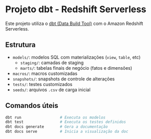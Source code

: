 # Projeto dbt - Redshift Serverless

Este projeto utiliza o [dbt (Data Build Tool)](https://www.getdbt.com/) com o Amazon Redshift Serverless.

## Estrutura

- `models/`: modelos SQL com materializações (`view`, `table`, etc)
  - `staging/`: camadas de staging
  - `marts/`: tabelas finais de negócio (fatos e dimensões)
- `macros/`: macros customizadas
- `snapshots/`: snapshots de controle de alterações
- `tests/`: testes customizados
- `seeds/`: arquivos `.csv` de carga inicial

## Comandos úteis

```bash
dbt run                 # Executa os modelos
dbt test                # Executa os testes definidos
dbt docs generate       # Gera a documentação
dbt docs serve          # Inicia a visualização da doc
